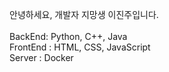 안녕하세요, 개발자 지망생 이진주입니다.
<br/><br/>
BackEnd: Python, C++, Java<br/>
FrontEnd : HTML, CSS, JavaScript<br/>
Server : Docker<br/>
